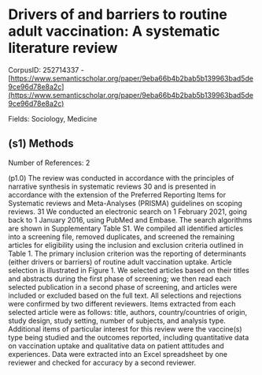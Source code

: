# Drivers of and barriers to routine adult vaccination: A systematic literature review

CorpusID: 252714337 - [https://www.semanticscholar.org/paper/9eba66b4b2bab5b139963bad5de9ce96d78e8a2c](https://www.semanticscholar.org/paper/9eba66b4b2bab5b139963bad5de9ce96d78e8a2c)

Fields: Sociology, Medicine

## (s1) Methods
Number of References: 2

(p1.0) The review was conducted in accordance with the principles of narrative synthesis in systematic reviews 30 and is presented in accordance with the extension of the Preferred Reporting Items for Systematic reviews and Meta-Analyses (PRISMA) guidelines on scoping reviews. 31 We conducted an electronic search on 1 February 2021, going back to 1 January 2016, using PubMed and Embase. The search algorithms are shown in Supplementary Table S1. We compiled all identified articles into a screening file, removed duplicates, and screened the remaining articles for eligibility using the inclusion and exclusion criteria outlined in Table 1. The primary inclusion criterion was the reporting of determinants (either drivers or barriers) of routine adult vaccination uptake. Article selection is illustrated in Figure 1. We selected articles based on their titles and abstracts during the first phase of screening; we then read each selected publication in a second phase of screening, and articles were included or excluded based on the full text. All selections and rejections were confirmed by two different reviewers. Items extracted from each selected article were as follows: title, authors, country/countries of origin, study design, study setting, number of subjects, and analysis type. Additional items of particular interest for this review were the vaccine(s) type being studied and the outcomes reported, including quantitative data on vaccination uptake and qualitative data on patient attitudes and experiences. Data were extracted into an Excel spreadsheet by one reviewer and checked for accuracy by a second reviewer.

